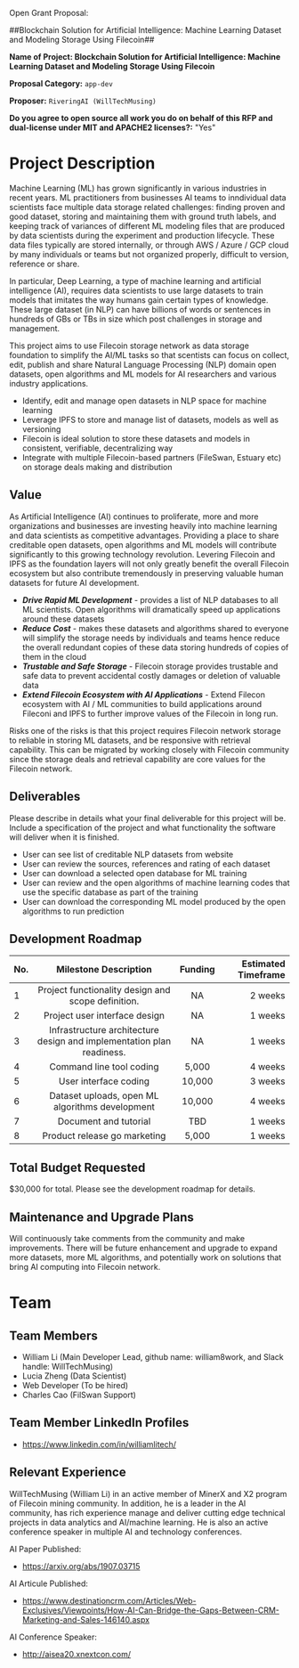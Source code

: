 
Open Grant Proposal: 

##Blockchain Solution for Artificial Intelligence: Machine Learning Dataset and Modeling Storage Using Filecoin##

**Name of Project: Blockchain Solution for Artificial Intelligence: Machine Learning Dataset and Modeling Storage Using Filecoin**

**Proposal Category:** `app-dev`

**Proposer:** `RiveringAI (WillTechMusing)`

**Do you agree to open source all work you do on behalf of this RFP and dual-license under MIT and APACHE2 licenses?:** "Yes"


# Project Description

Machine Learning (ML) has grown significantly in various industries in recent years. ML practitioners from businesses AI teams to inndividual data scientists face multiple data storage related challenges: finding proven and good dataset, storing and maintaining them with ground truth labels, and keeping track of variances of different ML modeling files that are produced by data scientists during the experiment and production lifecycle. These data files typically are stored internally, or through AWS / Azure / GCP cloud by many individuals or teams but not organized properly, difficult to version, reference or share. 

In particular, Deep Learning, a type of machine learning and artificial intelligence (AI), requires data scientists to use large datasets to train models that imitates the way humans gain certain types of knowledge. These large dataset (in NLP) can have billions of words or sentences in hundreds of GBs or TBs in size which post challenges in storage and management.

This project aims to use Filecoin storage network as data storage foundation to simplify the AI/ML tasks so that scentists can focus on collect, edit, publish and share Natural Language Processing (NLP) domain open datasets, open algorithms and ML models for AI researchers and various industry applications. 

- Identify, edit and manage open datasets in NLP space for machine learning
- Leverage IPFS to store and manage list of datasets, models as well as versioning
- Filecoin is ideal solution to store these datasets and models in consistent, verifiable, decentralizing way
- Integrate with multiple Filecoin-based partners (FileSwan, Estuary etc) on storage deals making and distribution



## Value

As Artificial Intelligence (AI) continues to proliferate, more and more organizations and businesses are investing heavily into machine learning and data scientists as competitive advantages. Providing a place to share creditable open datasets, open algorithms and ML models will contribute significantly to this growing technology revolution. Levering Filecoin and IPFS as the foundation layers will not only greatly benefit the overall Filecoin ecosystem but also contribute tremendously in preserving valuable human datasets for future AI development.
- ***Drive Rapid ML Development*** - provides a list of NLP databases to all ML scientists. Open algorithms will dramatically speed up applications around these datasets
- ***Reduce Cost*** - makes these datasets and algorithms shared to everyone will simplify the storage needs by individuals and teams hence reduce the overall redundant copies of these data storing hundreds of copies of them in the cloud
- ***Trustable and Safe Storage*** - Filecoin storage provides trustable and safe data to prevent accidental costly damages or deletion of valuable data
- ***Extend Filecoin Ecosystem with AI Applications*** - Extend Filecon ecosystem with AI / ML communities to build applications around Fileconi and IPFS to further improve values of the Filecoin in long run.

Risks
one of the risks is that this project requires Filecoin network storage to reliable in storing ML datasets, and be responsive with retrieval capability. This can be migrated by working closely with Filecoin community since the storage deals and retrieval capability are core values for the Filecoin network.
 

## Deliverables

Please describe in details what your final deliverable for this project will be. Include a specification of the project and what functionality the software will deliver when it is finished.

* User can see list of creditable NLP datasets from website
* User can review the sources, references and rating of each dataset
* User can download a selected open database for ML training
* User can review and the open algorithms of machine learning codes that use the specific database as part of the training 
* User can download the corresponding ML model produced by the open algorithms to run prediction



## Development Roadmap

|No. |Milestone Description                                                | Funding|Estimated Timeframe|
|----|:-------------------------------------------------------------------:|:------:|------------------:|
|1   |Project functionality design and scope definition.                   |NA      | 2 weeks           |
|2   |Project user interface design                                        |NA      | 1 weeks           |
|3   |Infrastructure architecture design and implementation plan readiness.|NA      | 1 weeks           |
|4   |Command line tool coding                                             |5,000   | 4 weeks           |
|5   |User interface coding                                                |10,000  | 3 weeks           |
|6   |Dataset uploads, open ML algorithms development                      |10,000  | 4 weeks           |
|7   |Document and tutorial                                                |TBD     | 1 weeks           |
|8   |Product release go marketing                                         | 5,000  | 1 weeks           |


## Total Budget Requested

$30,000 for total. Please see the development roadmap for details.

## Maintenance and Upgrade Plans

Will continuously take comments from the community and make improvements. There will be future enhancement and upgrade to expand more datasets, more ML algorithms, and potentially work on solutions that bring AI computing into Filecoin network.


# Team

## Team Members

- William Li (Main Developer Lead, github name: william8work, and Slack handle: WillTechMusing)
- Lucia Zheng (Data Scientist)
- Web Developer (To be hired) 
- Charles Cao (FilSwan Support)


## Team Member LinkedIn Profiles

- https://www.linkedin.com/in/williamlitech/


## Relevant Experience

WillTechMusing (William Li) in an active member of MinerX and X2 program of Filecoin mining community. In addition, he is a leader in the AI community, has rich experience manage and deliver cutting edge technical projects in data analytics and AI/machine learning. He is also an active conference speaker in multiple AI and technology conferences.

AI Paper Published:
- https://arxiv.org/abs/1907.03715

AI Articule Published:
- https://www.destinationcrm.com/Articles/Web-Exclusives/Viewpoints/How-AI-Can-Bridge-the-Gaps-Between-CRM-Marketing-and-Sales-146140.aspx

AI Conference Speaker:
- http://aisea20.xnextcon.com/
